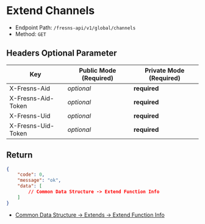 # Extend Channels

- Endpoint Path: `/fresns-api/v1/global/channels`
- Method: `GET`

## Headers Optional Parameter

| Key | Public Mode (Required) | Private Mode (Required) |
| --- | --- | --- |
| X-Fresns-Aid | *optional* | **required** |
| X-Fresns-Aid-Token | *optional* | **required** |
| X-Fresns-Uid | *optional* | **required** |
| X-Fresns-Uid-Token | *optional* | **required** |

## Return

```json
{
    "code": 0,
    "message": "ok",
    "data": [
        // Common Data Structure -> Extend Function Info
    ]
}
```

- [Common Data Structure -> Extends -> Extend Function Info](../../reference/data/extends.md#extend-function-info)
